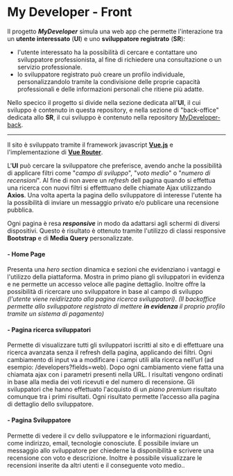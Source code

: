 # My Developer - Front

Il progetto ***MyDeveloper*** simula una web app che permette l'interazione tra un **utente interessato** (**UI**) e uno **sviluppatore registrato** (**SR**):
- l'utente interessato ha la possibilità di cercare e contattare uno sviluppatore professionista, al fine di richiedere una consultazione o un servizio professionale. 
- lo sviluppatore registrato può creare un profilo individuale, personalizzandolo tramite la condivisione delle proprie capacità professionali e delle informazioni personali che ritiene più adatte.

Nello specico il progetto si divide nella sezione dedicata all'**UI**, il cui sviluppo è contenuto in questa repository, e nella sezione di "back-office" dedicata allo **SR**, il cui sviluppo è contenuto nella repository [MyDeveloper-back](https://github.com/Luis-Mocha/bdevelopers-back).

---

Il sito è sviluppato tramite il framework javascript **[Vue.js](https://vuejs.org/)** e l'implementazione di **[Vue Router](https://router.vuejs.org/)**.

L'**UI** può cercare la sviluppatore che preferisce, avendo anche la possibilità di applicare filtri come "*campo di sviluppo*", "*voto medio*" o "*numero di recensioni*".
Al fine di non avere un *refresh* dell pagina quando si effettua una ricerca con nuovi filtri si effetttuano delle chiamate Ajax utilizzando **Axios**.
Una volta aperta la pagina dello sviluppatore di interesse l'utente ha la possibilità di inviare un messaggio privato e/o publicare una recensione pubblica.

Ogni pagina è resa ***responsive*** in modo da adattarsi agli schermi di diversi dispositivi. Questo è risultato è ottenuto tramite l'utilizzo di classi responsive **Bootstrap** e di **Media Query** personalizzate.

#### - Home Page

Presenta una *hero section* dinamica e sezioni che evidenziano i vantaggi e l'utilizzo della piattaforma.
Mostra in primo piano gli sviluppatori in evidenza e ne permette un accesso veloce alle pagine dettaglio. Inoltre offre la possibilità di ricercare uno sviluppatore in base al campo di sviluppo *(l'utente viene reidirizzato alla pagina ricerca sviluppatori)*.
*(Il backoffice permette allo sviluppatore registrato di mettere **in evidenza** il proprio profilo tramite un sistema di pagamento)*

#### - Pagina ricerca sviluppatori

Permette di visualizzare tutti gli sviluppatori iscritti al sito e di effettuare una ricerca avanzata senza il refresh della pagina, applicando dei filtri. Ogni cambiamento di input va a modificare i campi utili alla ricerca nell’url (ad esempio: /developers?fields=web). Dopo ogni cambiamento viene fatta una chiamata ajax con i parametri presenti nella URL.
I risultati vengono ordinati in base alla media dei voti ricevuti e del numero di recensione. Gli sviluppatori che hanno effettuato l'acquisto di un *piano premium* risultato comunque tra i primi risultati.
Ogni risultato permette l’accesso alla pagina di dettaglio dello sviluppatore.

#### - Pagina Sviluppatore

Permette di vedere il cv dello sviluppatore e le informazioni riguardanti, come indirizzo, email, tecnologie conosciute. 
È possibile inviare un messaggio allo sviluppatore per chiederne la disponibilità e scrivere
una recensione con voto e descrizione. Inoltre è possibile visualizzare le recensioni inserite da altri utenti e il conseguente voto medio..